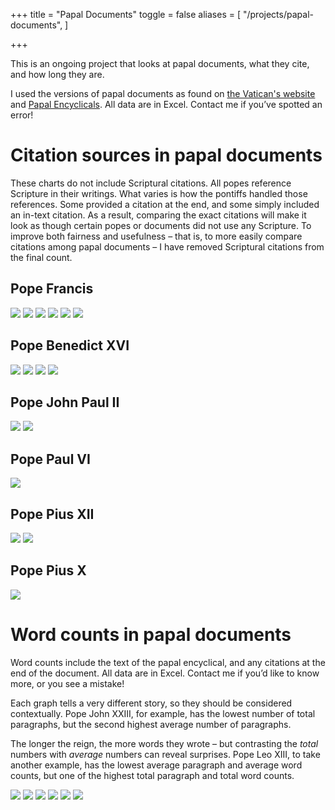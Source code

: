 +++
title = "Papal Documents"
toggle = false
aliases = [
    "/projects/papal-documents",
]

+++

This is an ongoing project that looks at papal documents, what they cite, and how long they are. 

I used the versions of papal documents as found on [the Vatican's website](http://w2.vatican.va/content/vatican/en.html) and [Papal Encyclicals](http://www.papalencyclicals.net/). All data are in Excel. Contact me if you’ve spotted an error!

# Citation sources in papal documents

These charts do not include Scriptural citations. All popes reference Scripture in their writings. What varies is how the pontiffs handled those references. Some provided a citation at the end, and some simply included an in-text citation. As a result, comparing the exact citations will make it look as though certain popes or documents did not use any Scripture. To improve both fairness and usefulness – that is, to more easily compare citations among papal documents – I have removed Scriptural citations from the final count. 

## Pope Francis 

![](/uploads/PF_fratelliwithout.png)
![](/uploads/pf-qa.png)
![](/uploads/pf-cvwithout-2.png)
![](/uploads/pf-gewithout.png)
![](/uploads/pf-lfwithout.png)
![](/uploads/pf-lswithout-1.png)

## Pope Benedict XVI

![](/uploads/b16-civwithout.png)
![](/uploads/b16-dcewithout.png)
![](/uploads/b16-scwithout-1.png)
![](/uploads/b16-sswithout-1.png)

## Pope John Paul II 

![](/uploads/jpii-fcwithout.png)
![](/uploads/veritatis_splendor.png)

## Pope Paul VI 

![](/uploads/pvi-enwithout.png)

## Pope Pius XII 

![](/uploads/p12-mnwithout-1.png)
![](/uploads/p12-svwithout.png)

## Pope Pius X 

![](/uploads/p10-hawithout-1.png)

# Word counts in papal documents

Word counts include the text of the papal encyclical, and any citations at the end of the document. All data are in Excel. Contact me if you’d like to know more, or you see a mistake!

Each graph tells a very different story, so they should be considered contextually. Pope John XXIII, for example, has the lowest number of total paragraphs, but the second highest average number of paragraphs.

The longer the reign, the more words they wrote – but contrasting the _total_ numbers with _average_ numbers can reveal surprises. Pope Leo XIII, to take another example, has the lowest average paragraph and average word counts, but one of the highest total paragraph and total word counts.

![](/uploads/word-counts/total_word_count_by_year.png)
![](/uploads/word-counts/total_word_count.png)
![](/uploads/word-counts/total_paragraph_count.png)
![](/uploads/word-counts/average_word_count.png)
![](/uploads/word-counts/average_paragraph_count.png)
![](/uploads/word-counts/average_words_per_paragraph.png)
